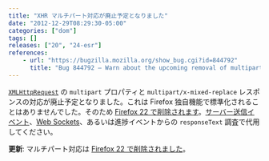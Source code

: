 ```yaml
---
title: "XHR マルチパート対応が廃止予定となりました"
date: "2012-12-29T08:29:30-05:00"
categories: ["dom"]
tags: []
releases: ["20", "24-esr"]
references:
    - url: "https://bugzilla.mozilla.org/show_bug.cgi?id=844792"
      title: "Bug 844792 – Warn about the upcoming removal of multipart support in XHR"
---
```

[`XMLHttpRequest`](https://developer.mozilla.org/docs/DOM/XMLHttpRequest) の `multipart` プロパティと `multipart/x-mixed-replace` レスポンスの対応が廃止予定となりました。これは Firefox 独自機能で標準化されることはありませんでした。そのため [Firefox 22 で削除されます](https://www.fxsitecompat.dev/ja/docs/2013/xhr-multipart-response-support-has-been-removed/)。[サーバー送信イベント](https://developer.mozilla.org/docs/Server-sent_events)、[Web Sockets](https://developer.mozilla.org/docs/WebSockets)、あるいは進捗イベントからの `responseText` 調査で代用してください。

**更新**: マルチパート対応は [Firefox 22 で削除されました](https://www.fxsitecompat.dev/ja/docs/2013/xhr-multipart-response-support-has-been-removed/)。
